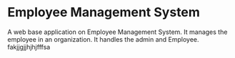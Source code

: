 # Employee Management System
A web base application on Employee Management System. It manages the employee in an organization. It handles the admin and Employee. fakjjgjjhjhjfffsa

